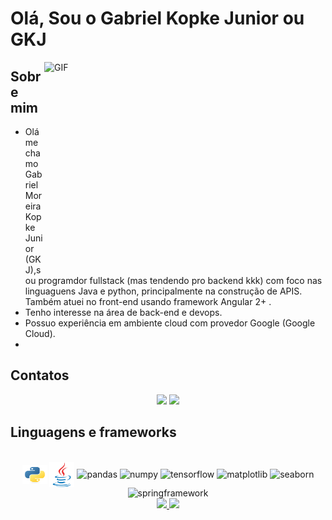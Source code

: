 # Olá, Sou o Gabriel Kopke Junior ou GKJ 

<img align="right" alt="GIF"  height="330" width="450" src="https://www.grupooffice.com.br/gallery_gen/6aeca5424ed96a96fb9b5ce60687e2e7_anim.gif">




## Sobre mim
- Olá me chamo Gabriel Moreira Kopke Junior (GKJ),sou programdor fullstack (mas tendendo pro backend kkk) com foco nas linguaguens Java e python, principalmente na construção de APIS. Também atuei no front-end usando framework Angular 2+ . 
- Tenho interesse na área de back-end e devops.
- Possuo experiência em ambiente cloud com provedor Google (Google Cloud).
- 




## Contatos


<div align ="center"> 
  
  <a href = "mailto:gabrielkopke668@gmail.com"><img src="https://img.shields.io/badge/-Gmail-%23333?style=for-the-badge&logo=gmail&logoColor=white" target="_blank"></a>
  <a href="https://www.linkedin.com/in/gabriel-kopke-j%C3%BAnior-5b4a88193/" target="_blank"><img src="https://img.shields.io/badge/-LinkedIn-%230077B5?style=for-the-badge&logo=linkedin&logoColor=white" target="_blank"></a> 
  </div>
  

## Linguagens e frameworks
  
  <div style="display: inline_block" align = "center"><br>

  <img align="center" alt="GKJ-Python" height="30" width="40" src="https://raw.githubusercontent.com/devicons/devicon/master/icons/python/python-original.svg">
  <img align="center"  src="https://raw.githubusercontent.com/devicons/devicon/master/icons/java/java-original.svg" alt="java" width="40" height="40">
   <img align="center" src="https://camo.githubusercontent.com/981d48e57e23a4907cebc4eb481799b5882595ea978261f22a3e131dcd6ebee6/68747470733a2f2f70616e6461732e7079646174612e6f72672f7374617469632f696d672f70616e6461732e737667" alt="pandas" width="40" height="40">
    <img align="center"  src="https://github.com/numpy/numpy/blob/main/branding/logo/primary/numpylogo.svg" alt="numpy" width="40" height="40"> 
    <img align="center" src="https://camo.githubusercontent.com/aeb4f612bd9b40d81c62fcbebd6db44a5d4344b8b962be0138817e18c9c06963/68747470733a2f2f7777772e74656e736f72666c6f772e6f72672f696d616765732f74665f6c6f676f5f686f72697a6f6e74616c2e706e67" alt="tensorflow" width="60" height="40"> 
      <img align="center" src="https://camo.githubusercontent.com/109927a15915074d15313889468aa9aa688de3b9e38cc4359a01f665d351114e/68747470733a2f2f6d6174706c6f746c69622e6f72672f5f7374617469632f6c6f676f322e737667" alt="matplotlib" width="60" height="40"> 
    <img align="center" src="https://github.com/mwaskom/seaborn/blob/master/doc/_static/logo-wide-lightbg.svg" alt="seaborn" width="60" height="40"> 
    <img align="center" src="https://github.com/spring-projects/spring-framework/blob/main/src/docs/spring-framework.png" alt="springframework" width="40" height="40"> 
        
</div>
  
  
<div align="center">
  <a href="https://github.com/Gabriel-kopke-jr">
  <img height="160em" src="https://github-readme-stats.vercel.app/api?username=Gabriel-kopke-jr&show_icons=true&include_all_commits=true&count_private=true"/>
  <img height="160em" src="https://github-readme-stats.vercel.app/api/top-langs/?username=Gabriel-kopke-jr&layout=compact&langs_count=7"/>
    </div>




